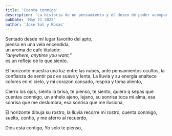 ```yaml
---
title: 'Cuenta conmigo'
description: 'La historia de un pensamiento y el deseo de poder acompanarte'
pubDate: 'May 21 2025'
author: 'Jose Sal y Rosas'
---
```


Sentado desde mi lugar favorito del apto,<br/>
pienso en una vela encendida,<br/>
un aroma de cafe titulado:<br/>
<i>"anywhere, anytime you want,"</i><br/>
es un reflejo de lo que siento.

El horizonte muestra una luz entre las nubes,
ante pensamientos ocultos,
la confianza de sentir paz es suave y lenta,
La lluvia y su energia enaltece colores en el cielo,
y mi corazon cansado, respira y toma aliento,

Cierro los ojos, siento la brisa,
te pienso, te siento,
quiero q sepas que cuentas conmigo,
un anhelo ajeno, lejano,
su sonrisa toca mi alma,
esa sonrisa que me deslumbra,
esa sonrisa que me ilusiona,

El horizonte dibuja su rostro,
la lluvia recorre mi rostro,
cuenta conmigo,
suelto, confio, y me aferro al recuerdo,

Dios esta contigo,
Yo solo te pienso,
